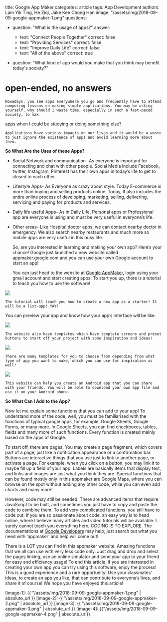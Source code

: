title: Google App Maker
categories: article
tags: App Development
authors: Lam Yik Ting, He Ziqi, Jake Kee Chong Han
image: "/assets/img/2018-09-09-google-appmaker-1.png"
questions:
- question: "What is the usage of apps?"
  answer:
  - text: "Connect People Together"
  correct: false
  - text: "Providing Services"
  correct: false       
  - text: "Improve Daily Life"
  correct: false
  - text: "All of the above"
  correct: true

- question: "What kind of app would you make that you think may benefit today's society?"
# open-ended, no answers

    Nowadays, you see apps everywhere you go and frequently have to attend computing lessons on making simple applications. You may be asking yourself, why should I waste time, especially in such a fast-paced society, to mak
apps when I could be studying or doing something else?  

    Applications have various impacts on our lives and it would be a waste to just ignore the existence of apps and avoid learning more about them.

**So What Are the Uses of these Apps?**

*   Social Network and communication- As everyone is important for connecting and chat with other people. Social Media include Facebook, twitter, Instagram, Pinterest has their own apps in today’s life to get to closed to each other.

*   Lifestyle Apps- As Everyone as crazy about style. Today E-commerce is more than buying and selling products online. Today, It also includes the entire online process of developing, marketing, selling, delivering, servicing and paying for products and services.

*   Daily life useful Apps- As in Daily Life, Personal apps or Professional app are everyone is using and must be very useful in everyone’s life.

*   Other areas- Like Hospital doctor apps, we can contact nearby doctor in emergency. We also search nearby restaurants and much more so mobile apps are very useful in this busy life.

    So, are you interested in learning and making your own app? Here’s your chance! Google just launched a new website called appmaker.google.com and you can use your own Google account to start an app!

    You can just head to the website at [Google AppMaker](appmaker.google.com), login using your gmail account and start creating apps! To start you up, there is a tutorial to teach you how to use the software!

![](image-1)

    The tutorial will teach you how to create a new app as a starter! It will be a list-app! YAY!
You can preview your app and know how your app’s interface will be like.

![](image-2)

    The website also have templates which have template screens and preset buttons to start off your project with some inspiration and ideas!

![](image-3)

    There are many templates for you to choose from depending from what type of app you want to make, which you can use for inspiration as well!

![](image-4)  

    This website can help you create an Android app that you can share with your friends. You will be able to download your own app file and use it on your Android phone.

**So What Can I Add to the App?**

Now let me explain some functions that you can add to your app! To understand more of the code, well, you must be familiarised with the functions of typical google apps, for example, Google Sheets, Google Forms, or many more. In Google Sheets, you can find checkboxes, tables, fields and many more of such functions. Every function is created mainly based on the apps of Google.

To start off, there are pages. You may create a page fragment, which covers part of a page, just like a notification appearance or a confirmation bar. Buttons are interactive things that you use just to link to another page, or activate a page. For example, when you click on a button, you may link it to maybe fill up a field of your app. Labels are basically items that display text, and links and images are just what you think they are. Special functions that can be found mostly only in this appmaker are Google Maps, where you can browse on the spot without adding any other code, while you can even add charts and many more!

However, code may still be needed. There are advanced items that require JavaScript to be built, and sometimes you just have to copy and paste the code to combine them. To add very complicated functions, you still have to code out. If you are so passionate about code, an easy way is to head online, where I believe many articles and video tutorials will be available. I surely cannot teach you everything here; CODING IS TO EXPLORE. The documentations at [Google Developers](developers.google.com) may help; just search out what you need with ‘appmaker’ and help will come out!

There is a LOT you can find in this appmaker website. Amazing functions that we all can use with very less code only. Just drag and drop and select the pages linking, use an online simulator and send your app to your friend for easy and efficiency usage! To end this article, if you are interested in creating your own app you can try using this software, enjoy the process! This is a good experience and a rare opportunity! Use your classmates’ ideas, to create an app you like, that can contribute to everyone’s lives, and share it of course! We hope you have enjoyed this article!

[image-1]: {{ "/assets/img/2018-09-09-google-appmaker-1.png" | absolute_url }}
[image-2]: {{ "/assets/img/2018-09-09-google-appmaker-2.png" | absolute_url }}
[image-3]: {{ "/assets/img/2018-09-09-google-appmaker-3.png" | absolute_url }}
[image-4]: {{"/assets/img/2018-09-09-google-appmaker-4.png" | absolute_url}}


